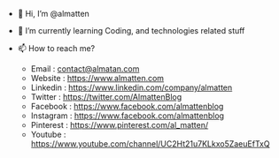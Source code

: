 - 👋 Hi, I’m @almatten 
- 🌱 I’m currently learning Coding, and technologies related stuff
- 📫 How to reach me? 

  - Email     :   contact@almatan.com
  - Website   :   https://www.almatten.com
  - Linkedin  :   https://www.linkedin.com/company/almatten
  - Twitter   :   https://twitter.com/AlmattenBlog
  - Facebook  :   https://www.facebook.com/almattenblog
  - Instagram :   https://www.facebook.com/almattenblog
  - Pinterest :   https://www.pinterest.com/al_matten/
  - Youtube   :   https://www.youtube.com/channel/UC2Ht21u7KLkxo5ZaeuEfTxQ
